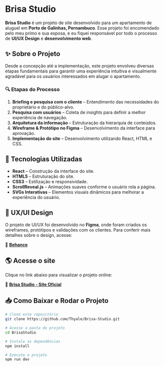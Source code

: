# Brisa Studio  

**Brisa Studio** é um projeto de site desenvolvido para um apartamento de aluguel em **Porto de Galinhas, Pernambuco**. Esse projeto foi encomendado pelo meu primo e sua esposa, e eu fiquei responsável por todo o processo de **UI/UX Design** e **desenvolvimento web**.  

## ✨ Sobre o Projeto  

Desde a concepção até a implementação, este projeto envolveu diversas etapas fundamentais para garantir uma experiência intuitiva e visualmente agradável para os usuários interessados em alugar o apartamento.  

### 🔍 Etapas do Processo  

1. **Briefing e pesquisa com o cliente** – Entendimento das necessidades do proprietário e do público-alvo.  
2. **Pesquisa com usuários** – Coleta de insights para definir a melhor experiência de navegação.  
3. **Arquitetura da informação** – Estruturação da hierarquia de conteúdos.  
4. **Wireframe & Protótipo no Figma** – Desenvolvimento da interface para aprovação.  
5. **Implementação do site** – Desenvolvimento utilizando React, HTML e CSS.  

## 🚀 Tecnologias Utilizadas  

- **React** – Construção da interface do site.  
- **HTML5** – Estruturação do site.  
- **CSS3** – Estilização e responsividade.  
- **ScrollReveal.js** – Animações suaves conforme o usuário rola a página.  
- **SVGs Interativas** – Elementos visuais dinâmicos para melhorar a experiência do usuário.  

## 🎨 UX/UI Design  

O projeto de UI/UX foi desenvolvido no **Figma**, onde foram criados os wireframes, protótipos e validações com os clientes. Para conferir mais detalhes sobre o design, acesse:  

🔗 [**Behance**](https://www.behance.net/gallery/222349659/Projeto-Brisa-Studio-UIUX-Design-Desenvolvimento)  

## 🌎 Acesse o site  

Clique no link abaixo para visualizar o projeto online:  

🔗 [**Brisa Studio - Site Oficial**](https://thyale.github.io/BrisaStudio/)  

## 📥 Como Baixar e Rodar o Projeto  

```bash
# Clone este repositório
git clone https://github.com/Thyale/Brisa-Studio.git

# Acesse a pasta do projeto
cd BrisaStudio

# Instale as dependências
npm install

# Execute o projeto
npm run dev
